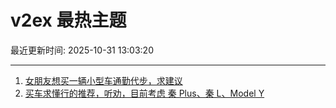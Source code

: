 # v2ex 最热主题

最近更新时间: 2025-10-31 13:03:20

--- 
1. [女朋友想买一辆小型车通勤代步，求建议](https://www.v2ex.com/t/1169573) 
2. [买车求懂行的推荐，听劝，目前考虑 秦 Plus、秦 L、Model Y](https://www.v2ex.com/t/1169581) 
